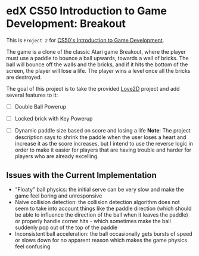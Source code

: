 # edX CS50 Introduction to Game Development: Breakout

This is `Project 2` for [CS50's Introduction to Game Development](https://cs50.harvard.edu/games/2018/).

The game is a clone of the classic Atari game Breakout, where the player must use a paddle to bounce a ball upwards, towards a wall of bricks. The ball will bounce off the walls and the bricks, and if it hits the bottom of the screen, the player will lose a life. The player wins a level once all the bricks are destroyed.

The goal of this project is to take the provided [Love2D]() project and add several features to it:

- [ ] Double Ball Powerup
- [ ] Locked brick with Key Powerup
- [ ] Dynamic paddle size based on score and losing a life
    **Note**: The project description says to shrink the paddle when the user loses a heart and increase it as the score increases, but I intend to use the reverse logic in order to make it easier for players that are having trouble and harder for players who are already excelling.


## Issues with the Current Implementation

- "Floaty" ball physics: the initial serve can be very slow and make the game feel boring and unresponsive
- Naive collision detection: the collision detection algorithm does not seem to take into account things like the paddle direction (which should be able to influence the direction of the ball when it leaves the paddle) or properly handle corner hits - which sometimes make the ball suddenly pop out of the top of the paddle
- Inconsistent ball acceleration: the ball occasionally gets bursts of speed or slows down for no apparent reason which makes the game physics feel confusing

